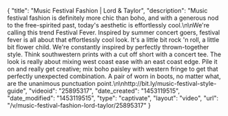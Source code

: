 {
    "title": "Music Festival Fashion | Lord & Taylor",
    "description": "Music festival fashion is definitely more chic than boho, and with a generous nod to the free-spirited past, today's aesthetic is effortlessly cool.\n\nWe're calling this trend Festival Fever. Inspired by summer concert goers, festival fever is all about that effortlessly cool look.  It's a little bit rock 'n roll, a little bit flower child. We're constantly inspired by perfectly thrown-together style. Think southwestern prints with a cut off short with a concert tee.  The look is really about mixing west coast ease with an east coast edge. Pile it on and really get creative; mix boho paisley with western fringe to get that perfectly unexpected combination. A pair of worn in boots, no matter what, are the unanimous punctuation point.\n\nhttp:\/\/bit.ly\/music-festival-style-guide",
    "videoid": "25895317",
    "date_created": "1453119515",
    "date_modified": "1453119515",
    "type": "captivate",
    "layout": "video",
    "url": "\/v\/music-festival-fashion-lord-taylor\/25895317"
}